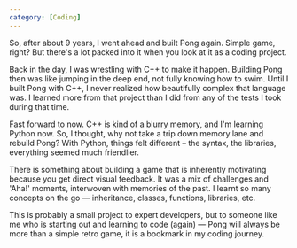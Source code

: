 ```yaml
---
category: [Coding]
---
```

So, after about 9 years, I went ahead and built Pong again. Simple game, right? But there's a lot packed into it when you look at it as a coding project. 

Back in the day, I was wrestling with C++ to make it happen. Building Pong then was like jumping in the deep end, not fully knowing how to swim. Until I built Pong with C++, I never realized how beautifully complex that language was. I learned more from that project than I did from any of the tests I took during that time.

Fast forward to now. C++ is kind of a blurry memory, and I'm learning Python now. So, I thought, why not take a trip down memory lane and rebuild Pong? With Python, things felt different – the syntax, the libraries, everything seemed much friendlier. 

There is something about building a game that is inherently motivating because you get direct visual feedback. It was a mix of challenges and 'Aha!' moments, interwoven with memories of the past. I learnt so many concepts on the go — inheritance, classes, functions, libraries, etc. 

This is probably a small project to expert developers, but to someone like me who is starting out and learning to code (again) — Pong will always be more than a simple retro game, it is a bookmark in my coding journey. 


